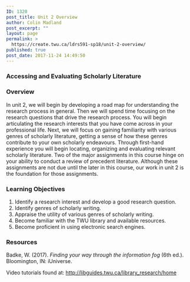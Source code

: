 ```yaml
---
ID: 1320
post_title: Unit 2 Overview
author: Colin Madland
post_excerpt: ""
layout: page
permalink: >
  https://create.twu.ca/ldrs591-sp18/unit-2-overview/
published: true
post_date: 2017-11-24 14:49:50
---
```

<h3>Accessing and Evaluating Scholarly Literature</h3>

<h3>Overview</h3>

In unit 2, we will begin by developing a road map for understanding the research process in general. Then we will spend time focusing on the research questions that drive the research process. You will begin articulating the research interests that you have come across in your professional life. Next, we will focus on gaining familiarity with various genres of scholarly literature, getting a sense of how these genres contribute to your own scholarly endeavours.  Through first-hand experience you will begin locating, organizing and evaluating relevant scholarly literature. Two of the major assignments in this course hinge on your ability to conduct a review of precedent literature. Although these assignments are not due until the later in this course, our work in unit 2 is the foundation for those assignments.

<h3>Learning Objectives</h3>

<ol>
<li>Identify a research interest and develop a good research question.</li>
<li>Identify genres of scholarly writing. </li>
<li>Appraise the utility of various genres of scholarly writing.</li>
<li>Become familiar with the TWU library and available resources. </li>
<li>Become proficient in using electronic search engines. </li>
</ol>

<h3>Resources</h3>

Badke, W. (2017). <em>Finding your way through the information fog</em> (6th ed.). Bloomington, IN: iUniverse.

Video tutorials found at: <a href="http://libguides.twu.ca/library_research/home">http://libguides.twu.ca/library_research/home</a>